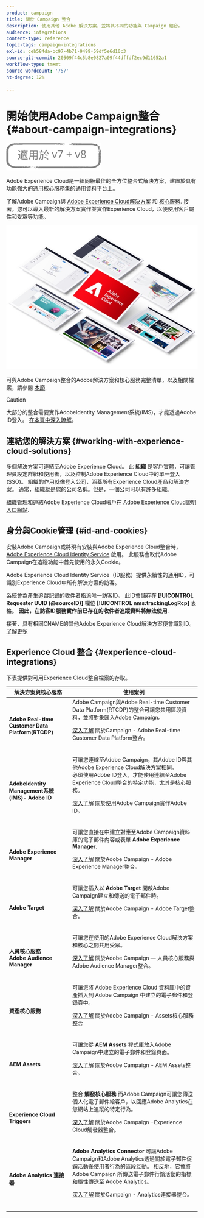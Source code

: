 ```yaml
---
product: campaign
title: 關於 Campaign 整合
description: 使用其他 Adobe 解決方案，並將其不同的功能與 Campaign 結合。
audience: integrations
content-type: reference
topic-tags: campaign-integrations
exl-id: ceb584da-bc97-4b71-9499-59df5e6d10c3
source-git-commit: 20509f44c5b8e0827a09f44dffdf2ec9d11652a1
workflow-type: tm+mt
source-wordcount: '757'
ht-degree: 12%

---
```


# 開始使用Adobe Campaign整合 {#about-campaign-integrations}

![](../../assets/common.svg)

Adobe Experience Cloud是一組同級最佳的全方位整合式解決方案，建置於具有功能強大的通用核心服務集的通用資料平台上。

了解Adobe Campaign與 [Adobe Experience Cloud解決方案](https://experienceleague.adobe.com/docs/core-services/interface/marketing-cloud-integrations.html) 和 [核心服務](https://experienceleague.adobe.com/docs/core-services/interface/about-core-services/core-services.html). 接著，您可以導入最新的解決方案實作並實作Experience Cloud，以便使用客戶屬性和受眾等功能。

![](assets/ExCloud-solutions.png)

可與Adobe Campaign整合的Adobe解決方案和核心服務完整清單，以及相關檔案，請參閱 [本節](#experience-cloud-integrations).

>[!CAUTION]
>
>大部分的整合需要實作AdobeIdentity Management系統(IMS)，才能透過Adobe ID登入。 [在本頁中深入瞭解](../../integrations/using/about-adobe-id.md)。

## 連結您的解決方案 {#working-with-experience-cloud-solutions}

多個解決方案可連結至Adobe Experience Cloud。 此 **組織** 是客戶實體，可讓管理員設定群組和使用者，以及控制Adobe Experience Cloud中的單一登入(SSO)。 組織的作用就像登入公司，涵蓋所有Experience Cloud產品和解決方案。 通常，組織就是您的公司名稱。但是，一個公司可以有許多組織。

組織管理和連結Adobe Experience Cloud帳戶在 [Adobe Experience Cloud說明入口網站](https://experienceleague.adobe.com/docs/core-services/interface/manage-users-and-products/organizations.html).

## 身分與Cookie管理 {#id-and-cookies}

安裝Adobe Campaign或將現有安裝與Adobe Experience Cloud整合時， [Adobe Experience Cloud Identity Service](https://experienceleague.adobe.com/docs/id-service/using/home.html) 啟用。 此服務會取代Adobe Campaign在追蹤功能中首先使用的永久Cookie。

Adobe Experience Cloud Identity Service（ID服務）提供永續性的通用ID，可識別Experience Cloud中所有解決方案的訪客。

系統會為產生追蹤記錄的收件者指派唯一訪客ID。 此ID會儲存在 **[!UICONTROL Requester UUID (@sourceID)]** 欄位 **[!UICONTROL nms:trackingLogRcp]** 表格。 **因此，在訪客ID服務實作前已存在的收件者追蹤資料將無法使用**.

接著，具有相同CNAME的其他Adobe Experience Cloud解決方案便會識別ID。 [了解更多](https://experienceleague.adobe.com/docs/id-service/using/reference/analytics-reference/cname.html)

## Experience Cloud 整合 {#experience-cloud-integrations}

下表提供對可用Experience Cloud整合檔案的存取。

<table> 
 <thead> 
  <tr> 
   <th> 解決方案與核心服務<br /> </th> 
   <th> 使用案例<br /> </th> 
  </tr> 
 </thead> 
 <tbody> 
  <tr> 
   <td> <strong>Adobe Real-time Customer Data Platform(RTCDP)</strong><br /> </td> 
   <td> Adobe Campaign與Adobe Real-time Customer Data Platform(RTCDP)的整合可讓您共用區段資料，並將對象匯入Adobe Campaign。<br /> <p><a href="../../integrations/using/get-started-sources-destinations.md">深入了解</a> 關於Campaign - Adobe Real-time Customer Data Platform整合。</p><br /> </td> 
  </tr> 
  <tr> 
   <td> <strong>AdobeIdentity Management系統(IMS)- Adobe ID</strong><br /> </td> 
   <td> 可讓您連線至Adobe Campaign，其Adobe ID與其他Adobe Experience Cloud解決方案相同。<br /> 必須使用Adobe ID登入，才能使用連結至Adobe Experience Cloud整合的特定功能，尤其是核心服務。<br /> <p><a href="../../integrations/using/about-adobe-id.md">深入了解</a> 關於使用Adobe Campaign實作Adobe ID。</p><br /> </td> 
  </tr> 
  <tr> 
   <td> <strong>Adobe Experience Manager</strong><br /> </td> 
   <td> 可讓您直接在中建立對應至Adobe Campaign資料庫的電子郵件內容或表單 <strong>Adobe Experience Manager</strong>.<br /> <p><a href="../../integrations/using/about-adobe-experience-manager.md">深入了解</a> 關於Adobe Campaign - Adobe Experience Manager整合。</p><br /> </td> 
  </tr> 
  <tr> 
   <td> <strong>Adobe Target</strong><br /> </td> 
   <td> 可讓您插入以 <strong>Adobe Target</strong> 開啟Adobe Campaign建立和傳送的電子郵件時。<br /> <p><a href="../../integrations/using/integrating-with-adobe-target.md">深入了解</a> 關於Adobe Campaign - Adobe Target整合。</p><br /> </td> 
  </tr> 
  <tr> 
   <td> <strong>人員核心服務</strong><br /> <strong>Adobe Audience Manager</strong><br /> </td> 
   <td> 可讓您在使用的Adobe Experience Cloud解決方案和核心之間共用受眾。<br /> <p><a href="../../integrations/using/sharing-audiences-with-adobe-experience-cloud.md">深入了解</a> 關於Adobe Campaign — 人員核心服務與Adobe Audience Manager整合。</p><br /> </td> 
  </tr> 
  <tr> 
   <td> <strong>資產核心服務</strong><br /> </td> 
   <td> 可讓您將 Adobe Experience Cloud 資料庫中的資產插入到 Adobe Campaign 中建立的電子郵件和登錄頁中。<br /> <p><a href="../../integrations/using/configuring-access-to-assets.md#integrating-with-experience-cloud-assets">深入了解</a> 關於Adobe Campaign - Assets核心服務整合</p><br /> </td> 
  </tr> 
  <tr> 
   <td> <strong>AEM Assets</strong><br /> </td> 
   <td> 可讓您從 <strong>AEM Assets</strong> 程式庫放入Adobe Campaign中建立的電子郵件和登錄頁面。<br /> <p><a href="../../integrations/using/configuring-access-to-assets.md#integrating-with-aem-assets">深入了解</a> 關於Adobe Campaign - AEM Assets整合。</p><br /> </td> 
  </tr> 
  <tr> 
   <td> <strong>Experience Cloud Triggers</strong><br /> </td> 
   <td> 整合 <strong>觸發核心服務</strong> 而Adobe Campaign可讓您傳送個人化電子郵件給客戶，以回應Adobe Analytics在您網站上追蹤的特定行為。<br /> <p><a href="https://helpx.adobe.com/tw/campaign/kb/triggers-and-campaign.html">深入了解</a> 關於Adobe Campaign -Experience Cloud觸發器整合。</p><br /> </td> 
  </tr> 
  <tr> 
   <td> <strong>Adobe Analytics 連接器</strong><br /> </td> 
   <td> <strong>Adobe Analytics Connector</strong> 可讓Adobe Campaign和Adobe Analytics透過關於電子郵件促銷活動後使用者行為的區段互動。 相反地，它會將 Adobe Campaign 所傳送電子郵件行銷活動的指標和屬性傳送至 Adobe Analytics。<br /> <p><a href="../../platform/using/adobe-analytics-connector.md">深入了解</a> 關於Campaign - Analytics連接器整合。</p><br /> </td> 
  </tr> 
 </tbody> 
</table>
